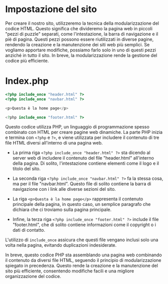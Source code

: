 # Impostazione del sito

Per creare il nostro sito, utilizzeremo la tecnica della modularizzazione del codice HTML. Questo significa che divideremo la pagina web in piccoli "pezzi di puzzle" separati, come l'intestazione, la barra di navigazione e il piè di pagina. Questi pezzi possono essere riutilizzati in diverse pagine, rendendo la creazione e la manutenzione dei siti web più semplici. Se vogliamo apportare modifiche, possiamo farlo solo in uno di questi pezzi anziché in tutto il sito. In breve, la modularizzazione rende la gestione del codice più efficiente.

# Index.php

```php
<?php include_once "header.html" ?>
<?php include_once "navbar.html" ?>

<p>Questa è la home page</p>

<?php include_once "footer.html" ?>

```

Questo codice utilizza PHP, un linguaggio di programmazione spesso combinato con HTML per creare pagine web dinamiche. La parte PHP inizia e termina con `<?php` e `?>`, e viene utilizzata per includere il contenuto di tre file HTML diversi all'interno di una pagina web.

- La prima riga `<?php include_once "header.html" ?>` sta dicendo al server web di includere il contenuto del file "header.html" all'interno della pagina. Di solito, l'intestazione contiene elementi come il logo e il titolo del sito.

- La seconda riga `<?php include_once "navbar.html" ?>` fa la stessa cosa, ma per il file "navbar.html". Questo file di solito contiene la barra di navigazione con i link alle diverse sezioni del sito.

- La riga `<p>Questa è la home page</p>` rappresenta il contenuto principale della pagina, in questo caso, un semplice paragrafo che dichiara che ci troviamo sulla pagina principale.

- Infine, la terza riga `<?php include_once "footer.html" ?>` include il file "footer.html", che di solito contiene informazioni come il copyright o i dati di contatto.

L'utilizzo di `include_once` assicura che questi file vengano inclusi solo una volta nella pagina, evitando duplicazioni indesiderate.

In breve, questo codice PHP sta assemblando una pagina web combinando il contenuto da diversi file HTML, seguendo il principio di modularizzazione spiegato in precedenza. Questo rende la creazione e la manutenzione del sito più efficiente, consentendo modifiche facili e una migliore organizzazione del codice.
